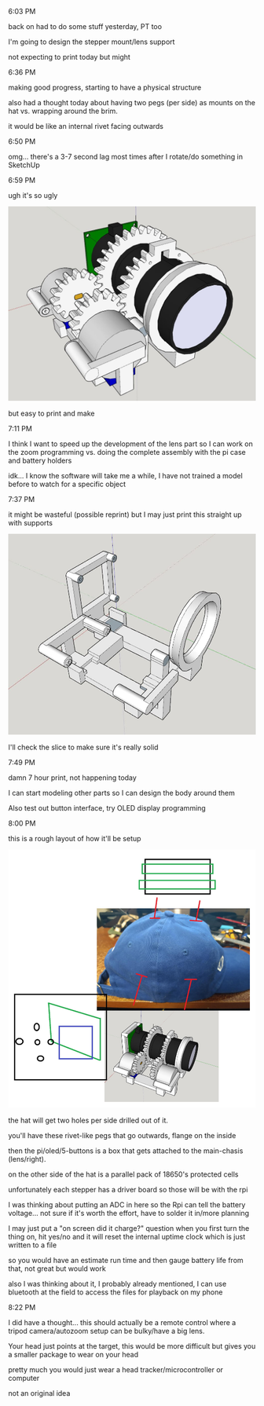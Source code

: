6:03 PM

back on had to do some stuff yesterday, PT too

I'm going to design the stepper mount/lens support

not expecting to print today but might

6:36 PM

making good progress, starting to have a physical structure

also had a thought today about having two pegs (per side) as mounts on the hat vs. wrapping around the brim.

it would be like an internal rivet facing outwards

6:50 PM

omg... there's a 3-7 second lag most times after I rotate/do something in SketchUp

6:59 PM

ugh it's so ugly

<img src="./images/ugly.JPG"/>

but easy to print and make

7:11 PM

I think I want to speed up the development of the lens part so I can work on the zoom programming vs. doing the complete assembly with the pi case and battery holders

idk... I know the software will take me a while, I have not trained a model before to watch for a specific object

7:37 PM

it might be wasteful (possible reprint) but I may just print this straight up with supports

<img src="./images/main-chasis.JPG"/>

I'll check the slice to make sure it's really solid

7:49 PM

damn 7 hour print, not happening today

I can start modeling other parts so I can design the body around them

Also test out button interface, try OLED display programming

8:00 PM

this is a rough layout of how it'll be setup

<img src="./images/layout.jpg"/>

the hat will get two holes per side drilled out of it.

you'll have these rivet-like pegs that go outwards, flange on the inside

then the pi/oled/5-buttons is a box that gets attached to the main-chasis (lens/right).

on the other side of the hat is a parallel pack of 18650's protected cells

unfortunately each stepper has a driver board so those will be with the rpi

I was thinking about putting an ADC in here so the Rpi can tell the battery voltage... not sure if it's worth the effort, have to solder it in/more planning

I may just put a "on screen did it charge?" question when you first turn the thing on, hit yes/no and it will reset the internal uptime clock which is just written to a file

so you would have an estimate run time and then gauge battery life from that, not great but would work

also I was thinking about it, I probably already mentioned, I can use bluetooth at the field to access the files for playback on my phone

8:22 PM

I did have a thought... this should actually be a remote control where a tripod camera/autozoom setup can be bulky/have a big lens.

Your head just points at the target, this would be more difficult but gives you a smaller package to wear on your head

pretty much you would just wear a head tracker/microcontroller or computer

not an original idea
